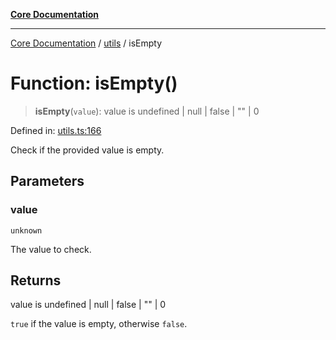 [**Core Documentation**](../../README.md)

***

[Core Documentation](../../README.md) / [utils](../README.md) / isEmpty

# Function: isEmpty()

> **isEmpty**(`value`): value is undefined \| null \| false \| "" \| 0

Defined in: [utils.ts:166](https://github.com/stonemjs/core/blob/85781fe5b87769612839dd6b850ba45186d357fa/src/utils.ts#L166)

Check if the provided value is empty.

## Parameters

### value

`unknown`

The value to check.

## Returns

value is undefined \| null \| false \| "" \| 0

`true` if the value is empty, otherwise `false`.
